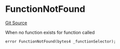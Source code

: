# FunctionNotFound
[Git Source](https://github.com/thrackle-io/aquifi-rules-v1/blob/5c9d84d4763cc8482f9b9d326982059877bc2610/src/client/token/handler/diamond/HandlerDiamond.sol)

When no function exists for function called


```solidity
error FunctionNotFound(bytes4 _functionSelector);
```

